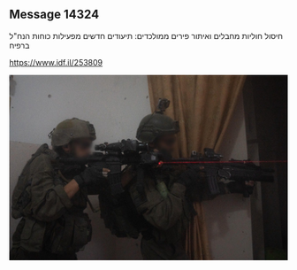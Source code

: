 ## Message 14324

חיסול חוליות מחבלים ואיתור פירים ממולכדים:
תיעודים חדשים מפעילות כוחות הנח"ל ברפיח


 https://www.idf.il/253809

![Photo](14324/14324_photo.jpg)
